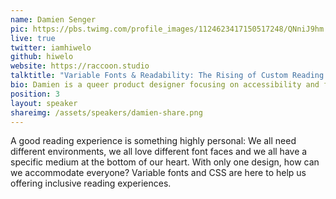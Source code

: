 ```yaml
---
name: Damien Senger
pic: https://pbs.twimg.com/profile_images/1124623417150517248/QNniJ9hm.jpg
live: true
twitter: iamhiwelo
github: hiwelo
website: https://raccoon.studio
talktitle: "Variable Fonts & Readability: The Rising of Custom Reading Experiences"
bio: Damien is a queer product designer focusing on accessibility and fighting for a more inclusive web. Speaker in Europe, they talk in web conferences about using design and CSS to craft more inclusive experiences. Design systems & Accessibility Lead for Castor EDC in Amsterdam, their inner self is a wild raccoon.
position: 3
layout: speaker
shareimg: /assets/speakers/damien-share.png
---
```


A good reading experience is something highly personal: We all need different environments, we all love different font faces and we all have a specific medium at the bottom of our heart. With only one design, how can we accommodate everyone? Variable fonts and CSS are here to help us offering inclusive reading experiences.
